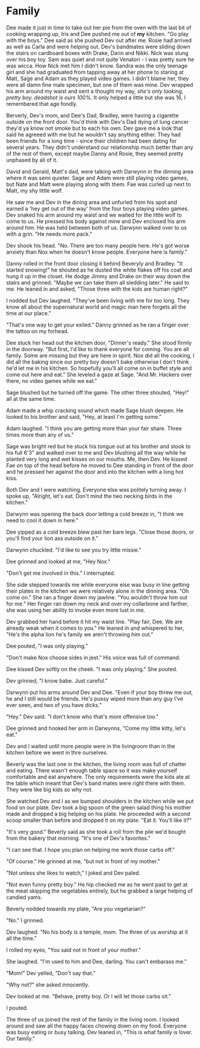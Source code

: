 # Family

Dee made it just in time to take out her pie from the oven with the last bit of cooking wrapping up, Iris and Dee pushed me out of **my** kitchen.  "Go play with the boys."  Dee said as she pushed Dev out after me.  Rosie had arrived as well as Carla and were helping out.  Dev's bandmates were sliding down the stairs on cardboard boxes with Drake, Darin and Nikki.  Nick was slung over his boy toy.  Sam was quiet and not quite Venatori - I was pretty sure he was wicca.  How Nick met him I didn't know.  Sandra was the only teenage girl and she had graduated from tapping away at her phone to staring at Matt, Sage and Adam as they played video games. I didn't blame her, they were all damn fine male specimen, but one of them was mine. Dev wrapped his arm around my waist and sent a thought my way, _she's only looking, pretty boy.  deadshot is ours 100%._  It only helped a little but she was 16, I remembered that age fondly.

Berverly, Dev's mom, and Dee's Dad, Bradley, were having a cigarette outside on the front door.  You'd think with Dev's Dad dying of lung cancer they'd ya know not smoke but to each his own.  Dev gave me a look that said he agreeed with me but he wouldn't say anything either.  They had been friends for a long time - since their children had been dating for several years.  They didn't understand our relationship much better than any of the rest of them, except maybe Danny and Rosie, they seemed pretty unphased by all of it.

David and Gerald, Matt's dad, were talking with Darwynn in the dinning area where it was semi quieter.  Sage and Adam were still playing video games, but Nate and Matt were playing along with them.  Fae was curled up next to Matt, my shy little wolf.

He saw me and Dev in the dining area and unfurled from his spot and earned a 'hey get out of the way' from the four boys playing video games.  Dev snaked his arm around my waist and we waited for the little wolf to come to us.  He pressed his body against mine and Dev enclosed his arm around him.  He was held between both of us.  Darwynn walked over to us with a grin.  "He needs more pack."

Dev shook his head.  "No.  There are too many people here.  He's got worse anxiety than Nox when he doesn't know people.  Everyone here is family."

Danny rolled in the front door closing it behind Beveryly and Bradley.  "It started snowing!" he shouted as he dusted the white flakes off his coat and hung it up in the closet.  He dodge Jimmy and Drake on their way down the stairs and grinned.  "Maybe we can take them all sledding later."  He said to me.  He leaned in and asked, "Those three with the kids are human right?"

I nodded but Dev laughed.  "They've been living with me for too long.  They know all about the supernatural world and magic man here forgets all the time at our place."

"That's one way to get your exiled."  Danny grinned as he ran a finger over the tattoo on my forhead.

Dee stuck her head out the kitchen door, "Dinner's ready."  She stood firmly in the doorway.  "But first, I'd like to thank everyone for coming.  You are all family.  Some are missing but they are here in spirit.  Nox did all the cooking, I did all the baking since our pretty boy doesn't bake otherwise I don't think he'd let me in his kitchen.  So hopefully you'll all come on in buffet style and come out here and eat."  She leveled a gaze at Sage.  "And Mr. Hackers over there, no video games while we eat."

Sage blushed but he turned off the game.  The other three shouted, "Hey!" all at the same time.

Adam made a whip cracking sound which made Sage blush deepen.  He looked to his brother and said, "Hey, at least I'm getting some."

Adam laughed.  "I think you are getting more than your fair share.  Three times more than any of us."

Sage was bright red but he stuck his tongue out at his brother and stook to his full 6'3" and walked over to me and Dev blushing all the way while he planted very long and wet kisses on our mouths.  Me, then Dev.  He kissed Fae on top of the head before he moved to Dee standing in front of the door and he pressed her against the door and into the kitchen with a long hot kiss.

Both Dev and I were watching.  Everyone else was politely turning away.  I spoke up, "Alright, let's eat.  Don't mind the two necking birds in the kitchen."

Darwynn was opening the back door letting a cold breeze in, "I think we need to cool it down in here."

Dee yipped as a cold breeze blew past her bare legs.  "Close those doors, or you'll find your lion ass outside on it."

Darwynn chuckled.  "I'd like to see you try little missie."

Dee grinned and looked at me, "Hey Nox."

"Don't get me involved in this." I interrupted.

She side stepped towards me while everyone else was busy in line getting their plates in the kitchen we were relatively alone in the dinning area.  "Oh come on."  She ran a finger down my jawline.  "You wouldn't throw him out for me."  Her finger ran down my neck and over my collarbone and farther, she was using her ability to invoke even more lust in me.

Dev grabbed her hand before it hit my waist line.  "Play fair, Dee.  We are already weak when it comes to you."  He leaned in and whispered to her, "He's the alpha lion he's family we aren't throwing him out."

Dee pouted, "I was only playing."

"Don't make Nox choose sides in jest."  His voice was full of command.

Dee kissed Dev softly on the cheek.  "I was only playing."  She pouted.

Dev grinned, "I know babe.  Just careful."

Darwynn put his arms around Dev and Dee.  "Even if your boy threw me out, he and I still would be friends.  He's pussy wiped more than any guy I've ever seen, and two of you have dicks."

"Hey."  Dev said.  "I don't know who that's more offensive too."

Dee grinned and hooked her arm in Darwynns, "Come my little kitty, let's eat."

Dev and I waited until more people were in the livingroom than in the kitchen before we went in thre ourselves.

Beverly was the last one in the kitchen, the living room was full of chatter and eating.  There wasn't enough table space so it was make yourself comfortable and eat anywhere.  The only requirements were the kids ate at the table which meant that Dev's band mates were right there with them.  They were like big kids so why not.

She watched Dev and I as we bumped shoulders in the kitchen while we put food on our plate.  Dev took a big spoon of the green salad thing his mother made and dropped a big helping on his plate.  He proceeded with a second scoop smaller than before and dropped it on my plate.  "Eat it.  You'll like it?"

"It's very good." Beverly said as she took a roll from the pile we'd bought from the bakery that morning.  "It's one of Dev's favorites."

"I can see that.  I hope you plan on helping me work those carbs off."

"Of course."  He grinned at me, "but not in front of my mother."

"Not unless she likes to watch," I joked and Dev paled.

"Not even funny pretty boy."  He hip checked me as he went past to get at the meat skipping the vegetables entirely, but he grabbed a large helping of candied yams.

Beverly nodded towards my plate, "Are you vegetarian?"

"No." I grinned.

Dev laughed.  "No his body is a temple, mom.  The three of us worship at it all the time."

I rolled my eyes, "You said not in front of your mother."

She laughed.  "I'm used to him and Dee, darling.  You can't embarass me."

"Mom!" Dev yelled, "Don't say that."

"Why not?"  she asked innocently.

Dev looked at me.  "Behave, pretty boy. Or I will let those carbs sit."

I pouted.

The three of us joined the rest of the family in the living room.  I looked around and saw all the happy faces chowing down on my food.  Everyone was busy eating or busy talking.  Dev leaned in, "This is what family is lover. Our family."